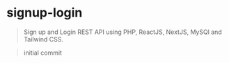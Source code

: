# signup-login

> Sign up and Login REST API using PHP, ReactJS, NextJS, MySQl and Tailwind CSS.


> initial commit